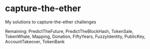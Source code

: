 # capture-the-ether
My solutions to capture-the-ether challenges

Remaining: 
PredictTheFuture, PredictTheBlockHash, TokenSale, TokenWhale, Mapping, Donation, FiftyYears, FuzzyIdentity, PublicKey, AccountTakeover, TokenBank